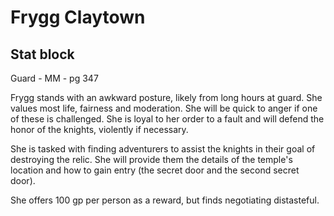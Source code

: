 # Frygg Claytown

## Stat block
Guard - MM - pg 347

Frygg stands with an awkward posture, likely from long hours at guard. She values most life, fairness and 
moderation. She will be quick to anger if one of these is challenged. She is loyal to her order to a fault and
will defend the honor of the knights, violently if necessary.

She is tasked with finding adventurers to assist the knights in their goal of destroying the 
relic. She will provide them the details of the temple's location and how to gain entry (the secret door and the second
secret door).

She offers 100 gp per person as a reward, but finds negotiating distasteful. 
